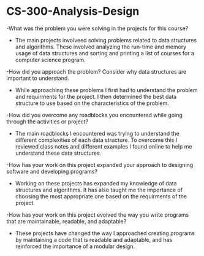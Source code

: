# CS-300-Analysis-Design

-What was the problem you were solving in the projects for this course?

 - The main projects involveed solving problems related to data structures and algorithms. These involved analyzing the run-time and memory usage of data structures and sorting and printing a list of courses for a computer science program.

 -How did you approach the problem? Consider why data structures are important to understand.

  - While approaching these problems I first had to understand the problem and requirments for the project. I then determined the best data structure to use based on the characteristics of the problem.

-How did you overcome any roadblocks you encountered while going through the activities or project?

 - The main roadblocks I encountered was trying to understand the different complexities of each data structure. To overcome this I reviewed class notes and different examples I found online to help me understand these data structures.

-How has your work on this project expanded your approach to designing software and developing programs?

 - Working on these projects has expanded my knowledge of data structures and algorithms. It has also taught me the importance of choosing the most appropriate one based on the requirments of the project.

-How has your work on this project evolved the way you write programs that are maintainable, readable, and adaptable?

 - These projects have changed the way I approached creating programs by maintaining a code that is readable and adaptable, and has reinforced the importance of a modular design.
